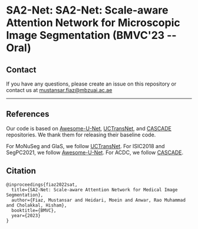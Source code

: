 # SA2-Net: SA2-Net: Scale-aware Attention Network for Microscopic Image Segmentation (BMVC'23 -- Oral)


## Contact
If you have any questions, please create an issue on this repository or contact us at mustansar.fiaz@mbzuai.ac.ae

<hr />

## References
Our code is based on [Awesome-U-Net](https://github.com/NITR098/Awesome-U-Net),  [UCTransNet](https://github.com/McGregorWwww/UCTransNet), and [CASCADE](https://github.com/SLDGroup/CASCADE/tree/main)   repositories. We thank them for releasing their baseline code.

For MoNuSeg and GlaS, we follow [UCTransNet](https://github.com/McGregorWwww/UCTransNet).
For ISIC2018 and SegPC2021, we follow [Awesome-U-Net](https://github.com/NITR098/Awesome-U-Net).
For ACDC, we follow [CASCADE](https://github.com/SLDGroup/CASCADE/tree/main).




## Citation

```
@inproceedings{fiaz2022sat,
  title={SA2-Net: Scale-aware Attention Network for Medical Image Segmentation},
  author={Fiaz, Mustansar and Heidari, Moein and Anwar, Rao Muhammad and Cholakkal, Hisham},
  booktitle={BMVC},
  year={2023}
}
